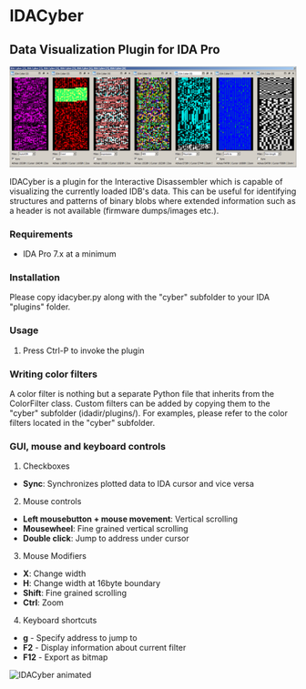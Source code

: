 # IDACyber
## Data Visualization Plugin for IDA Pro

![Alt text](/screenshots/idacyber.png?raw=true "IDACyber")

IDACyber is a plugin for the Interactive Disassembler which is capable of visualizing the currently loaded IDB's data. This can be useful for identifying structures and patterns of binary blobs where extended information such as a header is not available (firmware dumps/images etc.).

### Requirements

* IDA Pro 7.x at a minimum

### Installation

Please copy idacyber.py along with the "cyber" subfolder to your IDA "plugins" folder.

### Usage

1. Press Ctrl-P to invoke the plugin

### Writing color filters

A color filter is nothing but a separate Python file that inherits from the ColorFilter class. Custom filters can be added by copying them to the "cyber" subfolder (idadir/plugins/).
For examples, please refer to the color filters located in the "cyber" subfolder.

### GUI, mouse and keyboard controls

1. Checkboxes

  * **Sync**: Synchronizes plotted data to IDA cursor and vice versa

2. Mouse controls

  * **Left mousebutton + mouse movement**: Vertical scrolling
  * **Mousewheel**: Fine grained vertical scrolling
  * **Double click**: Jump to address under cursor

3. Mouse Modifiers

  * **X**: Change width
  * **H**: Change width at 16byte boundary
  * **Shift**: Fine grained scrolling
  * **Ctrl**: Zoom

4. Keyboard shortcuts

  * **g** - Specify address to jump to
  * **F2** - Display information about current filter
  * **F12** - Export as bitmap 

![IDACyber animated](/screenshots/idacyber.gif?raw=true "Visual pattern recognition")
